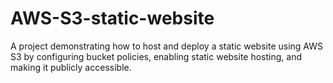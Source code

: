 # AWS-S3-static-website
A project demonstrating how to host and deploy a static website using AWS S3 by configuring bucket policies, enabling static website hosting, and making it publicly accessible. 

